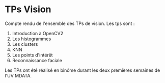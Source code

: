 # TPs Vision

Compte rendu de l'ensemble des TPs de vision.
Les tps sont :
  1. Introduction à OpenCV2
  1. Les histogrammes
  1. Les clusters
  1. KNN
  1. Les points d'intérêt
  1. Reconnaissance faciale

Les TPs ont été réalisé en binôme durant les deux premières semaines de l'UV MDATA.
